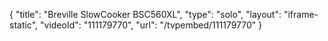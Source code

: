 {
    "title": "Breville SlowCooker BSC560XL",
    "type": "solo",
    "layout": "iframe-static",
    "videoId": "111179770",
    "url": "\/tvpembed\/111179770"
}